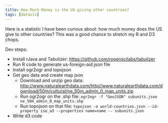 ```yaml
---
title: How Much Money is the US giving other countries?
tags: [datavis]
---
```

Here is a statistic I have been curious about: how much money does the US give to other countries? This was a good chance to stretch my R and D3 chops.

<div id="datavis"></div>

Dev steps:

* Install rJava and Tabulizer: https://github.com/ropenscilabs/tabulizer
* Run R code to generate us-foreign-aid.json file
* Install ogr2ogr and topojson
* Get geo data and create map json
    * Download and unzip geo data: http://www.naturalearthdata.com/http//www.naturalearthdata.com/download/50m/cultural/ne_50m_admin_0_map_units.zip
    * Run ogr2ogr on the .shp file: `ogr2ogr -f "GeoJSON" subunits.json ne_50m_admin_0_map_units.shp`
    * Run topojson on that file: `topojson -o world-countries.json --id-property iso_a3 --properties name=name -- subunits.json`
* Write d3 code

<script src="https://d3js.org/d3.v4.min.js"></script>
<script src="https://d3js.org/topojson.v1.min.js"></script>
<script src="https://d3js.org/d3-queue.v3.min.js"></script>
<script>
var width = 740,
    height = 475;

var svg = d3.select("#datavis").append("svg")
    .attr("width", width)
    .attr("height", height);

d3.queue()
    .defer(d3.json, "/data/geo/world-countries.json")
    .defer(d3.json, "/data/us-foreign-aid.json")
    .await(analyze);

function analyze(error, world, aid) {

    // For now just look at one year.
    var year = "2013 actual";

    // Make a more efficient list of totals.
    var totals = {};
    for (var country in aid[year]) {
        totals[aid[year][country].code] = aid[year][country].total;
    }
    var countries = {};
    for (var country in aid[year]) {
        countries[aid[year][country].code] = aid[year][country].country;
    }

    var subunits = topojson.feature(world, world.objects.subunits);
    var projection = d3.geoMercator()
        .scale(170)
        .translate([width / 2, height / 2]);
    var path = d3.geoPath().projection(projection);
    var maxVal = d3.max(aid[year], function(d) { return d.total; });
    var minVal = 0;
    var scale = d3.scaleLinear()
        .range(["#EEEEEE", "#000000"])
        .domain([minVal, maxVal]);

    svg.selectAll(".subunit")
        .data(subunits.features)
        .enter().append("path")
        .style("stroke", "#000000")
        .style("fill", function(d) { if (totals[d.id]) return scale(totals[d.id]); return "#FFFFFF"; })
        .attr("d", path);

    var mapCodes = {};
    for (var country in subunits.features) {

        var id = subunits.features[country].id;
        var name = subunits.features[country].properties.name;
        mapCodes[id] = name;
    }
    for (var countryCode in totals) {
        if (typeof mapCodes[countryCode] === 'undefined') {
            console.log(countryCode + ": " + countries[countryCode]);
        }
    }
    console.log(mapCodes);
    console.log(subunits);
}
</script>